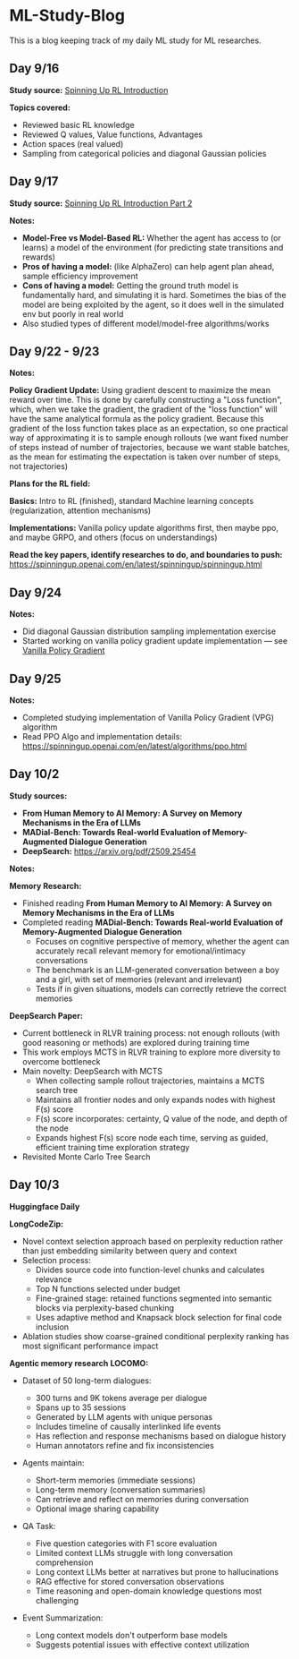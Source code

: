 # ML-Study-Blog
This is a blog keeping track of my daily ML study for ML researches.

## Day 9/16
**Study source:** [Spinning Up RL Introduction](https://spinningup.openai.com/en/latest/spinningup/rl_intro.html)

**Topics covered:**
- Reviewed basic RL knowledge
- Reviewed Q values, Value functions, Advantages
- Action spaces (real valued)
- Sampling from categorical policies and diagonal Gaussian policies

## Day 9/17
**Study source:** [Spinning Up RL Introduction Part 2](https://spinningup.openai.com/en/latest/spinningup/rl_intro2.html)

**Notes:**
- **Model-Free vs Model-Based RL:** Whether the agent has access to (or learns) a model of the environment (for predicting state transitions and rewards)
- **Pros of having a model:** (like AlphaZero) can help agent plan ahead, sample efficiency improvement
- **Cons of having a model:** Getting the ground truth model is fundamentally hard, and simulating it is hard. Sometimes the bias of the model are being exploited by the agent, so it does well in the simulated env but poorly in real world
- Also studied types of different model/model-free algorithms/works

## Day 9/22 - 9/23

**Notes:**

**Policy Gradient Update:** Using gradient descent to maximize the mean reward over time. This is done by carefully constructing a "Loss function", which, when we take the gradient, the gradient of the "loss function" will have the same analytical formula as the policy gradient. Because this gradient of the loss function takes place as an expectation, so one practical way of approximating it is to sample enough rollouts (we want fixed number of steps instead of number of trajectories, because we want stable batches, as the mean for estimating the expectation is taken over number of steps, not trajectories)

**Plans for the RL field:**

**Basics:** Intro to RL (finished), standard Machine learning concepts (regularization, attention mechanisms)

**Implementations:** Vanilla policy update algorithms first, then maybe ppo, and maybe GRPO, and others (focus on understandings)

**Read the key papers, identify researches to do, and boundaries to push:** https://spinningup.openai.com/en/latest/spinningup/spinningup.html

## Day 9/24
**Notes:**
- Did diagonal Gaussian distribution sampling implementation exercise
- Started working on vanilla policy gradient update implementation — see [Vanilla Policy Gradient](https://spinningup.openai.com/en/latest/algorithms/vpg.html)


## Day 9/25
**Notes:**
- Completed studying implementation of Vanilla Policy Gradient (VPG) algorithm
- Read PPO Algo and implementation details: https://spinningup.openai.com/en/latest/algorithms/ppo.html

## Day 10/2

**Study sources:** 
- **From Human Memory to AI Memory: A Survey on Memory Mechanisms in the Era of LLMs**
- **MADial-Bench: Towards Real-world Evaluation of Memory-Augmented Dialogue Generation**
- **DeepSearch:** https://arxiv.org/pdf/2509.25454

**Notes:**

**Memory Research:**
- Finished reading **From Human Memory to AI Memory: A Survey on Memory Mechanisms in the Era of LLMs**
- Completed reading **MADial-Bench: Towards Real-world Evaluation of Memory-Augmented Dialogue Generation**
  - Focuses on cognitive perspective of memory, whether the agent can accurately recall relevant memory for emotional/intimacy conversations
  - The benchmark is an LLM-generated conversation between a boy and a girl, with set of memories (relevant and irrelevant)
  - Tests if in given situations, models can correctly retrieve the correct memories

**DeepSearch Paper:**
- Current bottleneck in RLVR training process: not enough rollouts (with good reasoning or methods) are explored during training time
- This work employs MCTS in RLVR training to explore more diversity to overcome bottleneck
- Main novelty: DeepSearch with MCTS
  - When collecting sample rollout trajectories, maintains a MCTS search tree
  - Maintains all frontier nodes and only expands nodes with highest F(s) score
  - F(s) score incorporates: certainty, Q value of the node, and depth of the node
  - Expands highest F(s) score node each time, serving as guided, efficient training time exploration strategy
- Revisited Monte Carlo Tree Search



## Day 10/3

**Huggingface Daily**

**LongCodeZip:**
- Novel context selection approach based on perplexity reduction rather than just embedding similarity between query and context
- Selection process:
  - Divides source code into function-level chunks and calculates relevance
  - Top N functions selected under budget
  - Fine-grained stage: retained functions segmented into semantic blocks via perplexity-based chunking
  - Uses adaptive method and Knapsack block selection for final code inclusion
- Ablation studies show coarse-grained conditional perplexity ranking has most significant performance impact

**Agentic memory research**
**LOCOMO:**
- Dataset of 50 long-term dialogues:
  - 300 turns and 9K tokens average per dialogue
  - Spans up to 35 sessions
  - Generated by LLM agents with unique personas
  - Includes timeline of causally interlinked life events
  - Has reflection and response mechanisms based on dialogue history
  - Human annotators refine and fix inconsistencies

- Agents maintain:
  - Short-term memories (immediate sessions)
  - Long-term memory (conversation summaries)
  - Can retrieve and reflect on memories during conversation
  - Optional image sharing capability

- QA Task:
  - Five question categories with F1 score evaluation
  - Limited context LLMs struggle with long conversation comprehension
  - Long context LLMs better at narratives but prone to hallucinations
  - RAG effective for stored conversation observations
  - Time reasoning and open-domain knowledge questions most challenging
- Event Summarization:
  - Long context models don't outperform base models
  - Suggests potential issues with effective context utilization




